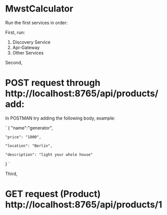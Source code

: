 # MwstCalculator
Run the first services in order:

First, run:

1. Discovery Service
2. Api-Gateway
3. Other Services

Second,
# POST request through http://localhost:8765/api/products/add:
In POSTMAN try adding the following body, example:

`
{
    "name":"generator",
    
    "price": "1000",
    
    "location": "Berlin",
    
    "description": "light your whole house"
}
`

Third, 
# GET request (Product) http://localhost:8765/api/products/1

